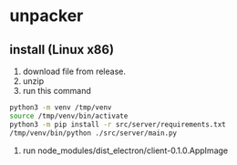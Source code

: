 # unpacker

## install (Linux x86)
1. download file from release.
1. unzip
1. run this command
```bash
python3 -m venv /tmp/venv
source /tmp/venv/bin/activate
python3 -m pip install -r src/server/requirements.txt
/tmp/venv/bin/python ./src/server/main.py

```
1. run node_modules/dist_electron/client-0.1.0.AppImage
